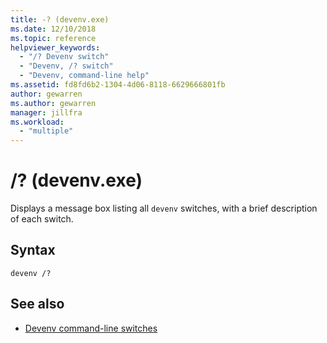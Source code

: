 ```yaml
---
title: -? (devenv.exe)
ms.date: 12/10/2018
ms.topic: reference
helpviewer_keywords:
  - "/? Devenv switch"
  - "Devenv, /? switch"
  - "Devenv, command-line help"
ms.assetid: fd8fd6b2-1304-4d06-8118-6629666801fb
author: gewarren
ms.author: gewarren
manager: jillfra
ms.workload:
  - "multiple"
---
```

# /? (devenv.exe)

Displays a message box listing all `devenv` switches, with a brief description of each switch.

## Syntax

```shell
devenv /?
```

## See also

- [Devenv command-line switches](../../ide/reference/devenv-command-line-switches.md)